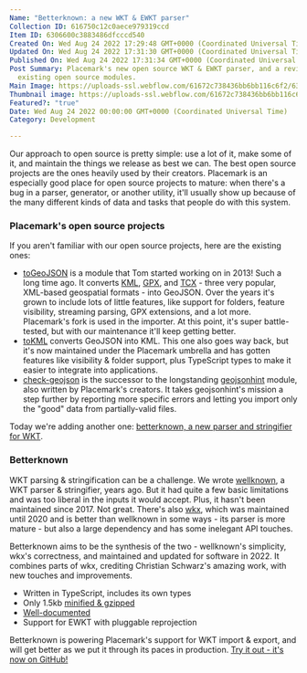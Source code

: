 ```yaml
---
Name: "Betterknown: a new WKT & EWKT parser"
Collection ID: 616750c12c0aece979319ccd
Item ID: 6306600c3883486dfcccd540
Created On: Wed Aug 24 2022 17:29:48 GMT+0000 (Coordinated Universal Time)
Updated On: Wed Aug 24 2022 17:31:30 GMT+0000 (Coordinated Universal Time)
Published On: Wed Aug 24 2022 17:31:34 GMT+0000 (Coordinated Universal Time)
Post Summary: Placemark's new open source WKT & EWKT parser, and a review of our
  existing open source modules.
Main Image: https://uploads-ssl.webflow.com/61672c738436bb6bb116c6f2/63065fd488cfb63fda54abaa_Betterknown.png
Thumbnail image: https://uploads-ssl.webflow.com/61672c738436bb6bb116c6f2/63065fd488cfb63fda54abaa_Betterknown.png
Featured?: "true"
Date: Wed Aug 24 2022 00:00:00 GMT+0000 (Coordinated Universal Time)
Category: Development

---
```


Our approach to open source is pretty simple: use a lot of it, make some of it, and maintain the things we release as best we can. The best open source projects are the ones heavily used by their creators. Placemark is an especially good place for open source projects to mature: when there's a bug in a parser, generator, or another utility, it'll usually show up because of the many different kinds of data and tasks that people do with this system.

### Placemark's open source projects

If you aren't familiar with our open source projects, here are the existing ones:

* [toGeoJSON](https://github.com/placemark/togeojson) is a module that Tom started working on in 2013! Such a long time ago. It converts [KML](/documentation/kml), [GPX](/documentation/gpx), and [TCX](/documentation/tcx) - three very popular, XML-based geospatial formats - into GeoJSON. Over the years it's grown to include lots of little features, like support for folders, feature visibility, streaming parsing, GPX extensions, and a lot more. Placemark's fork is used in the importer. At this point, it's super battle-tested, but with our maintenance it'll keep getting better.
* [toKML](https://github.com/placemark/tokml) converts GeoJSON into KML. This one also goes way back, but it's now maintained under the Placemark umbrella and has gotten features like visibility & folder support, plus TypeScript types to make it easier to integrate into applications.
* [check-geojson](https://github.com/placemark/check-geojson) is the successor to the longstanding [geojsonhint](https://github.com/mapbox/geojsonhint) module, also written by Placemark's creators. It takes geojsonhint's mission a step further by reporting more specific errors and letting you import only the "good" data from partially-valid files.

Today we're adding another one: [betterknown, a new parser and stringifier for WKT](https://github.com/placemark/betterknown).

### Betterknown

WKT parsing & stringification can be a challenge. We wrote [wellknown](https://github.com/mapbox/wellknown), a WKT parser & stringifier, years ago. But it had quite a few basic limitations and was too liberal in the inputs it would accept. Plus, it hasn't been maintained since 2017. Not great. There's also [wkx](https://github.com/cschwarz/wkx), which was maintained until 2020 and is better than wellknown in some ways - its parser is more mature - but also a large dependency and has some inelegant API touches.

Betterknown aims to be the synthesis of the two - wellknown's simplicity, wkx's correctness, and maintained and updated for software in 2022. It combines parts of wkx, crediting Christian Schwarz's amazing work, with new touches and improvements.

* Written in TypeScript, includes its own types
* Only 1.5kb [minified & gzipped](https://bundlephobia.com/package/betterknown@1.0.2)
* [Well-documented](https://placemark.github.io/betterknown/)
* Support for EWKT with pluggable reprojection

Betterknown is powering Placemark's support for WKT import & export, and will get better as we put it through its paces in production. [Try it out - it's now on GitHub!](https://github.com/placemark/betterknown)

